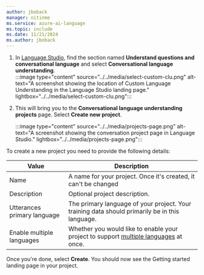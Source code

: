 ```yaml
---
author: jboback
manager: nitinme
ms.service: azure-ai-language
ms.topic: include
ms.date: 11/21/2024
ms.author: jboback
---
```


1. In [Language Studio](https://aka.ms/languageStudio), find the section named **Understand questions and conversational language** and select **Conversational language understanding**.  
    :::image type="content" source="../../media/select-custom-clu.png" alt-text="A screenshot showing the location of Custom Language Understanding in the Language Studio landing page." lightbox="../../media/select-custom-clu.png"::: 
    

2. This will bring you to the **Conversational language understanding projects** page. Select **Create new project**. 

    :::image type="content" source="../../media/projects-page.png" alt-text="A screenshot showing the conversation project page in Language Studio." lightbox="../../media/projects-page.png":::


To create a new project you need to provide the following details:

|Value  | Description  |
|---------|---------|
|Name     | A name for your project. Once it's created, it can't be changed  |
|Description    | Optional project description.        |
|Utterances primary language     | The primary language of your project. Your training data should primarily be in this language.        |
|Enable multiple languages    |  Whether you would like to enable your project to support [multiple languages](../../language-support.md#multi-lingual-option) at once.       |

Once you're done, select **Create**. You should now see the Getting started landing page in your project.